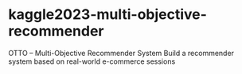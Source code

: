 # kaggle2023-multi-objective-recommender
OTTO – Multi-Objective Recommender System Build a recommender system based on real-world e-commerce sessions
